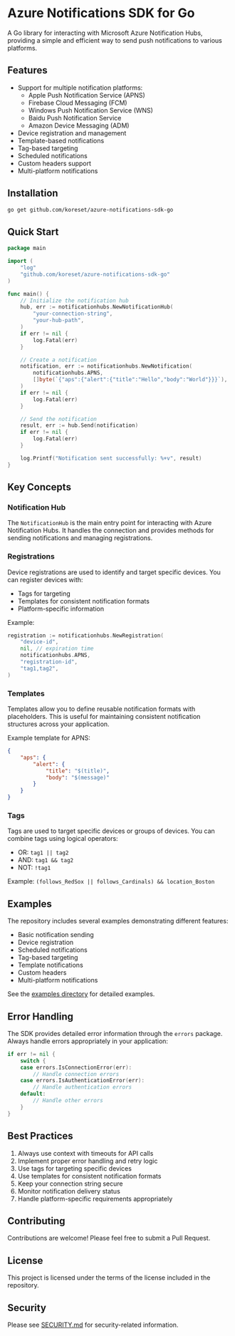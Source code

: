 # Azure Notifications SDK for Go

A Go library for interacting with Microsoft Azure Notification Hubs, providing a simple and efficient way to send push notifications to various platforms.

## Features

- Support for multiple notification platforms:
  - Apple Push Notification Service (APNS)
  - Firebase Cloud Messaging (FCM)
  - Windows Push Notification Service (WNS)
  - Baidu Push Notification Service
  - Amazon Device Messaging (ADM)
- Device registration and management
- Template-based notifications
- Tag-based targeting
- Scheduled notifications
- Custom headers support
- Multi-platform notifications

## Installation

```bash
go get github.com/koreset/azure-notifications-sdk-go
```

## Quick Start

```go
package main

import (
    "log"
    "github.com/koreset/azure-notifications-sdk-go"
)

func main() {
    // Initialize the notification hub
    hub, err := notificationhubs.NewNotificationHub(
        "your-connection-string",
        "your-hub-path",
    )
    if err != nil {
        log.Fatal(err)
    }

    // Create a notification
    notification, err := notificationhubs.NewNotification(
        notificationhubs.APNS,
        []byte(`{"aps":{"alert":{"title":"Hello","body":"World"}}}`),
    )
    if err != nil {
        log.Fatal(err)
    }

    // Send the notification
    result, err := hub.Send(notification)
    if err != nil {
        log.Fatal(err)
    }

    log.Printf("Notification sent successfully: %+v", result)
}
```

## Key Concepts

### Notification Hub

The `NotificationHub` is the main entry point for interacting with Azure Notification Hubs. It handles the connection and provides methods for sending notifications and managing registrations.

### Registrations

Device registrations are used to identify and target specific devices. You can register devices with:
- Tags for targeting
- Templates for consistent notification formats
- Platform-specific information

Example:
```go
registration := notificationhubs.NewRegistration(
    "device-id",
    nil, // expiration time
    notificationhubs.APNS,
    "registration-id",
    "tag1,tag2",
)
```

### Templates

Templates allow you to define reusable notification formats with placeholders. This is useful for maintaining consistent notification structures across your application.

Example template for APNS:
```json
{
    "aps": {
        "alert": {
            "title": "$(title)",
            "body": "$(message)"
        }
    }
}
```

### Tags

Tags are used to target specific devices or groups of devices. You can combine tags using logical operators:
- OR: `tag1 || tag2`
- AND: `tag1 && tag2`
- NOT: `!tag1`

Example: `(follows_RedSox || follows_Cardinals) && location_Boston`

## Examples

The repository includes several examples demonstrating different features:

- Basic notification sending
- Device registration
- Scheduled notifications
- Tag-based targeting
- Template notifications
- Custom headers
- Multi-platform notifications

See the [examples directory](examples/) for detailed examples.

## Error Handling

The SDK provides detailed error information through the `errors` package. Always handle errors appropriately in your application:

```go
if err != nil {
    switch {
    case errors.IsConnectionError(err):
        // Handle connection errors
    case errors.IsAuthenticationError(err):
        // Handle authentication errors
    default:
        // Handle other errors
    }
}
```

## Best Practices

1. Always use context with timeouts for API calls
2. Implement proper error handling and retry logic
3. Use tags for targeting specific devices
4. Use templates for consistent notification formats
5. Keep your connection string secure
6. Monitor notification delivery status
7. Handle platform-specific requirements appropriately

## Contributing

Contributions are welcome! Please feel free to submit a Pull Request.

## License

This project is licensed under the terms of the license included in the repository.

## Security

Please see [SECURITY.md](SECURITY.md) for security-related information. 